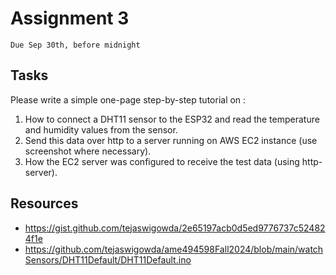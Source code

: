 # Assignment 3
`Due Sep 30th, before midnight`


## Tasks
Please write a simple one-page step-by-step tutorial on :

1. How to connect a DHT11 sensor to the ESP32 and read the temperature and humidity values from the sensor. 
2. Send this data over http to a server running on AWS EC2 instance (use screenshot where necessary).
3. How the EC2 server was configured to receive the test data (using http-server).


## Resources
- https://gist.github.com/tejaswigowda/2e65197acb0d5ed9776737c524824f1e
- https://github.com/tejaswigowda/ame494598Fall2024/blob/main/watchSensors/DHT11Default/DHT11Default.ino


